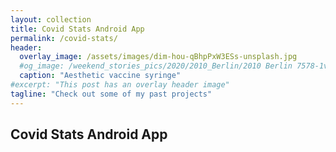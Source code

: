 ```yaml
---
layout: collection
title: Covid Stats Android App
permalink: /covid-stats/
header:
  overlay_image: /assets/images/dim-hou-qBhpPxW3ESs-unsplash.jpg
  #og_image: /weekend_stories_pics/2020/2010_Berlin/2010 Berlin 7578-1v (02. Okt. 2020).jpg
  caption: "Aesthetic vaccine syringe"
#excerpt: "This post has an overlay header image"
tagline: "Check out some of my past projects"
---
```


## Covid Stats Android App

